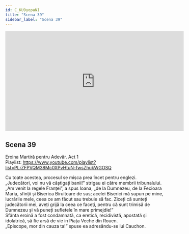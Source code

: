 ```yaml
---
id: C_KU9yopaNI
title: "Scena 39"
sidebar_label: "Scena 39"
---
```


<div class="video-float-container">
  <iframe
    width="560"
    height="315"
    src="https://www.youtube.com/embed/C_KU9yopaNI"
    title="YouTube video player"
    frameborder="0"
    allow="accelerometer; autoplay; clipboard-write; encrypted-media; gyroscope; picture-in-picture; web-share"
    referrerpolicy="strict-origin-when-cross-origin"
    allowfullscreen
  ></iframe>
</div>

## Scena 39

Eroina Martiră pentru Adevăr. Act 1   
Playlist: https://www.youtube.com/playlist?list=PLrZFPVQM38Mc0XPvHtuN-fwsZhukWGOSQ 

Cu toate acestea, procesul se mișca prea încet pentru englezi.  
„Judecători, voi nu vă câștigați banii!” strigau ei către membrii tribunalului.  
„Am venit la regele Franței”, a spus Ioana, „de la Dumnezeu, de la Fecioara Maria, sfinții și Biserica Biruitoare de sus; acelei Biserici mă supun pe mine, lucrările mele, ceea ce am făcut sau trebuie să fac. Ziceți că sunteți judecătorii mei, aveți grijă la ceea ce faceți, pentru că sunt trimisă de Dumnezeu și vă puneți sufletele în mare primejdie!”  
Sfânta eroină a fost condamnată, ca eretică, recidivistă, apostată și idolatrică, să fie arsă de vie in Piața Veche din Rouen.  
„Episcope, mor din cauza ta!” spuse ea adresându-se lui Cauchon.
